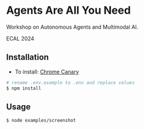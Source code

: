 # Agents Are All You Need

Workshop on Autonomous Agents and Multimodal AI.

ECAL 2024

## Installation

- To install: [Chrome Canary](https://www.google.com/intl/fr/chrome/canary/)

```bash
# rename .env.example to .env and replace values
$ npm install
```

## Usage

```bash
$ node examples/screenshot
```
